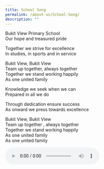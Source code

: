 ```yaml
---
title: School Song
permalink: /about-us/School-Song/
description: ""
---
```

Bukit View Primary School  
Our hope and treasured pride

Together we strive for excellence  
In studies, in sports and in service

Bukit View, Bukit View  
Team up together, always together  
Together we stand working happily  
As one united family

Knowledge we seek when we can  
Prepared in all we do

Through dedication ensure success  
As onward we press towards excellence

Bukit View, Bukit View  
Team up together , always together  
Together we stand working happily  
As one united family   
As one united family

<audio controls="">
    <source allow="autoplay" src="https://drive.google.com/file/d/1NBGfSh4PZ4GKa5epwnOl4Um6p0spSogd/preview">
Your browser does not support the audio element.
</audio>

